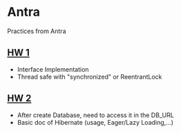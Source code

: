 # Antra
Practices from Antra

## [HW 1](https://github.com/huypham0427/Antra/tree/master/HW1)
- Interface Implementation
- Thread safe with "synchronized" or ReentrantLock

## [HW 2](https://github.com/huypham0427/Antra/tree/master/HW2)
- After create Database, need to access it in the DB_URL
- Basic doc of Hibernate (usage, Eager/Lazy Loading,...)


